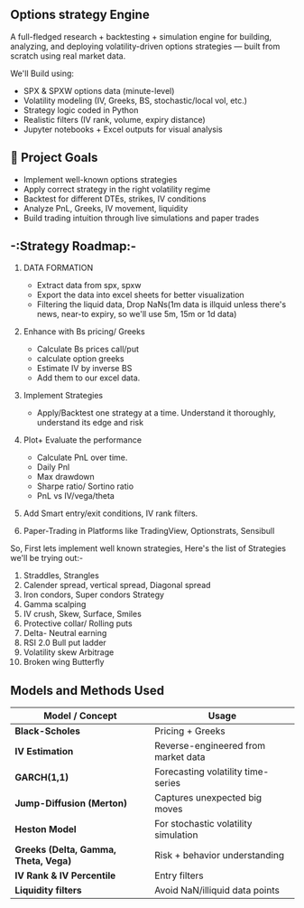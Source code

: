 ## Options strategy Engine

A full-fledged research + backtesting + simulation engine for building, analyzing, and deploying volatility-driven options strategies — built from scratch using real market data.
 
 We'll Build using:
- SPX & SPXW options data (minute-level)
- Volatility modeling (IV, Greeks, BS, stochastic/local vol, etc.)
- Strategy logic coded in Python
- Realistic filters (IV rank, volume, expiry distance)
- Jupyter notebooks + Excel outputs for visual analysis

## 🎯 Project Goals

- Implement well-known options strategies
- Apply correct strategy in the right volatility regime
- Backtest for different DTEs, strikes, IV conditions
- Analyze PnL, Greeks, IV movement, liquidity
- Build trading intuition through live simulations and paper trades

## -:Strategy Roadmap:-
1) DATA FORMATION
   - Extract data from spx, spxw
   - Export the data into excel sheets for better visualization
   - Filtering the liquid data, Drop NaNs(1m data is illquid unless there's news, near-to expiry, so we'll use 5m, 15m or 1d data)
     
2) Enhance with Bs pricing/ Greeks
   - Calculate Bs prices call/put
   - calculate option greeks
   - Estimate IV by inverse BS
   - Add them to our excel data.
     
 3) Implement Strategies
    - Apply/Backtest one strategy at a time. Understand it thoroughly, understand its edge and risk
      
 4) Plot+ Evaluate the performance
    - Calculate PnL over time.
    - Daily Pnl
    - Max drawdown
    - Sharpe ratio/ Sortino ratio
    - PnL vs IV/vega/theta
      
  5) Add Smart entry/exit conditions, IV rank filters.
  
  6) Paper-Trading in Platforms like TradingView, Optionstrats, Sensibull

So, First lets implement well known strategies, Here's the list of Strategies we'll be trying out:-
1) Straddles, Strangles
2) Calender spread, vertical spread, Diagonal spread
3) Iron condors, Super condors Strategy
4) Gamma scalping
5) IV crush, Skew, Surface, Smiles
6) Protective collar/ Rolling puts
7) Delta- Neutral earning
8) RSI 2.0 Bull put ladder
9) Volatility skew Arbitrage
10) Broken wing Butterfly

##  Models and Methods Used

| Model / Concept | Usage |
|-----------------|-------|
| **Black-Scholes** | Pricing + Greeks |
| **IV Estimation** | Reverse-engineered from market data |
| **GARCH(1,1)** | Forecasting volatility time-series |
| **Jump-Diffusion (Merton)** | Captures unexpected big moves |
| **Heston Model** | For stochastic volatility simulation |
| **Greeks (Delta, Gamma, Theta, Vega)** | Risk + behavior understanding |
| **IV Rank & IV Percentile** | Entry filters |
| **Liquidity filters** | Avoid NaN/illiquid data points |

     
      

     
         
            
      
